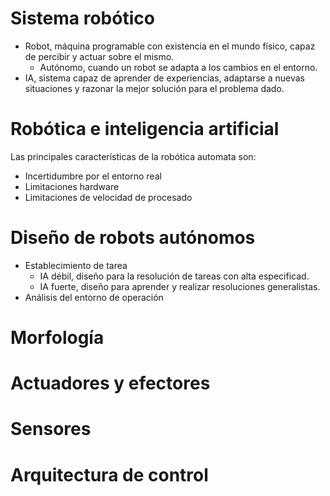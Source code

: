 # Sistema robótico
- Robot, máquina programable con existencia en el mundo físico, capaz de percibir y actuar sobre el mismo.
	- Autónomo, cuando un robot se adapta a los cambios en el entorno.
- IA, sistema capaz de aprender de experiencias, adaptarse a nuevas situaciones y razonar la mejor solución para el problema dado.
# Robótica e inteligencia artificial
Las principales características de la robótica automata son:
- Incertidumbre por el entorno real
- Limitaciones hardware
- Limitaciones de velocidad de procesado
# Diseño de robots autónomos
- Establecimiento de tarea
	- IA débil, diseño para la resolución de tareas con alta especificad.
	- IA fuerte, diseño para aprender y realizar resoluciones generalistas.
- Análisis del entorno de operación
# Morfología
# Actuadores y efectores
# Sensores
# Arquitectura de control